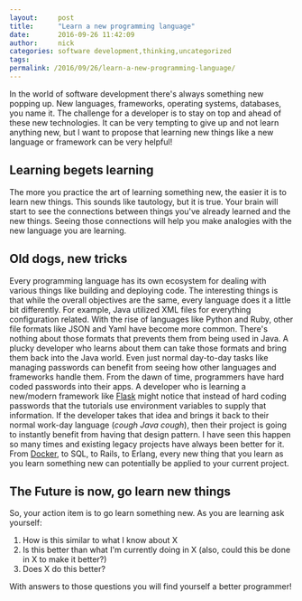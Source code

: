 ```yaml
---
layout:     post
title:      "Learn a new programming language"
date:       2016-09-26 11:42:09
author:     nick
categories: software development,thinking,uncategorized
tags:  
permalink: /2016/09/26/learn-a-new-programming-language/
---
```

In the world of software development there's always something new popping up. New languages, frameworks, operating systems, databases, you name it. The challenge for a developer is to stay on top and ahead of these new technologies. It can be very tempting to give up and not learn anything new, but I want to propose that learning new things like a new language or framework can be very helpful! 

## Learning begets learning

The more you practice the art of learning something new, the easier it is to learn new things. This sounds like tautology, but it is true. Your brain will start to see the connections between things you've already learned and the new things. Seeing those connections will help you make analogies with the new language you are learning. 

## Old dogs, new tricks

Every programming language has its own ecosystem for dealing with various things like building and deploying code. The interesting things is that while the overall objectives are the same, every language does it a little bit differently. For example, Java utilized XML files for everything configuration related. With the rise of languages like Python and Ruby, other file formats like JSON and Yaml have become more common. There's nothing about those formats that prevents them from being used in Java. A plucky developer who learns about them can take those formats and bring them back into the Java world. Even just normal day-to-day tasks like managing passwords can benefit from seeing how other languages and frameworks handle them. From the dawn of time, programmers have hard coded passwords into their apps. A developer who is learning a new/modern framework like [Flask](http://flask.pocoo.org/) might notice that instead of hard coding passwords that the tutorials use environment variables to supply that information. If the developer takes that idea and brings it back to their normal work-day language (*cough Java cough*), then their project is going to instantly benefit from having that design pattern. I have seen this happen so many times and existing legacy projects have always been better for it. From [Docker](https://docker.com), to SQL, to Rails, to Erlang, every new thing that you learn as you learn something new can potentially be applied to your current project. 

## The Future is now, go learn new things

So, your action item is to go learn something new. As you are learning ask yourself: 

  1. How is this similar to what I know about X
  2. Is this better than what I'm currently doing in X (also, could this be done in X to make it better?)
  3. Does X do this better?

With answers to those questions you will find yourself a better programmer!
